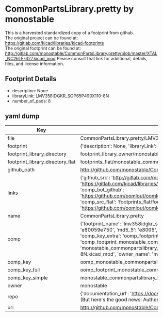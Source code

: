 # CommonPartsLibrary.pretty by monostable  
This is a harvested standardized copy of a footprint from github.  
The original project can be found at:  
https://gitlab.com/kicad/libraries/kicad-footprints  
The original footprint can be found at:
http://gitlab.com/monostable/CommonPartsLibrary.pretty/blob/master/XTAL_NC26LF-327.kicad_mod
Please consult that link for additional, details, files, and license information.  
## Footprint Details
* description: None  
* libraryLink: LMV358IDGKR_SOP65P490X110-8N  
* number_of_pads: 8  
## yaml dump  
| Key | Value |  
| --- | --- |  
| file | CommonPartsLibrary.pretty/LMV358IDGKR_SOP65P490X110-8N.kicad_mod |  
| footprint | {'description': None, 'libraryLink': 'LMV358IDGKR_SOP65P490X110-8N', 'number_of_pads': 8} |  
| footprint_library_directory | footprint_library_owner/monostable_CommonPartsLibrary.pretty |  
| footprint_library_directory_flat | footprints_flat/monostable_commonpartslibrary_lmv358idgkr_sop65p490x110_8n/working |  
| github_path | http://github.com/monostable/CommonPartsLibrary.pretty/blob/master/LMV358IDGKR_SOP65P490X110-8N.kicad_mod |  
| links | {'github_src': 'http://gitlab.com/monostable/CommonPartsLibrary.pretty/blob/master/XTAL_NC26LF-327.kicad_mod', 'github_src_repo': 'https://gitlab.com/kicad/libraries/kicad-footprints', 'oomp_bot': 'footprints/monostable_commonpartslibrary_lmv358idgkr_sop65p490x110_8n/working', 'oomp_bot_github': 'https://github.com/oomlout/oomlout_oomp_footprint_bot/tree/main/footprints/monostable_commonpartslibrary_lmv358idgkr_sop65p490x110_8n/working', 'oomp_src_flat': 'footprints_flat/footprints_flat/monostable_commonpartslibrary_lmv358idgkr_sop65p490x110_8n/working', 'oomp_src_flat_github': 'https://github.com/oomlout/oomlout_oomp_footprint_src/tree/main/footprints_flat/monostable_commonpartslibrary_lmv358idgkr_sop65p490x110_8n/working'} |  
| name | CommonPartsLibrary.pretty |  
| oomp | {'footprint_name': 'lmv358idgkr_sop65p490x110_8n', 'library_name': 'commonpartslibrary', 'md5': 'e80059e75085c1cdddecc03dc10166d3', 'md5_10': 'e80059e750', 'md5_5': 'e8005', 'md5_6': 'e80059', 'oomp_key': 'oomp_monostable_commonpartslibrary_lmv358idgkr_sop65p490x110_8n', 'oomp_key_extra': 'oomp_footprint_monostable_commonpartslibrary_lmv358idgkr_sop65p490x110_8n', 'oomp_key_full': 'oomp_footprint_monostable_commonpartslibrary_lmv358idgkr_sop65p490x110_8n_e80059', 'oomp_key_simple': 'monostable_commonpartslibrary_lmv358idgkr_sop65p490x110_8n', 'original_filename': 'CommonPartsLibrary.pretty/LMV358IDGKR_SOP65P490X110-8N.kicad_mod', 'owner_name': 'monostable'} |  
| oomp_key | oomp_monostable_commonpartslibrary_lmv358idgkr_sop65p490x110_8n |  
| oomp_key_full | oomp_footprint_monostable_commonpartslibrary_lmv358idgkr_sop65p490x110_8n |  
| oomp_key_simple | monostable_commonpartslibrary_lmv358idgkr_sop65p490x110_8n |  
| owner | monostable |  
| repo | {'documentation_url': 'https://docs.github.com/rest/overview/resources-in-the-rest-api#rate-limiting', 'message': "API rate limit exceeded for 84.66.173.59. (But here's the good news: Authenticated requests get a higher rate limit. Check out the documentation for more details.)"} |  
| url | http://github.com/monostable/CommonPartsLibrary.pretty |  

